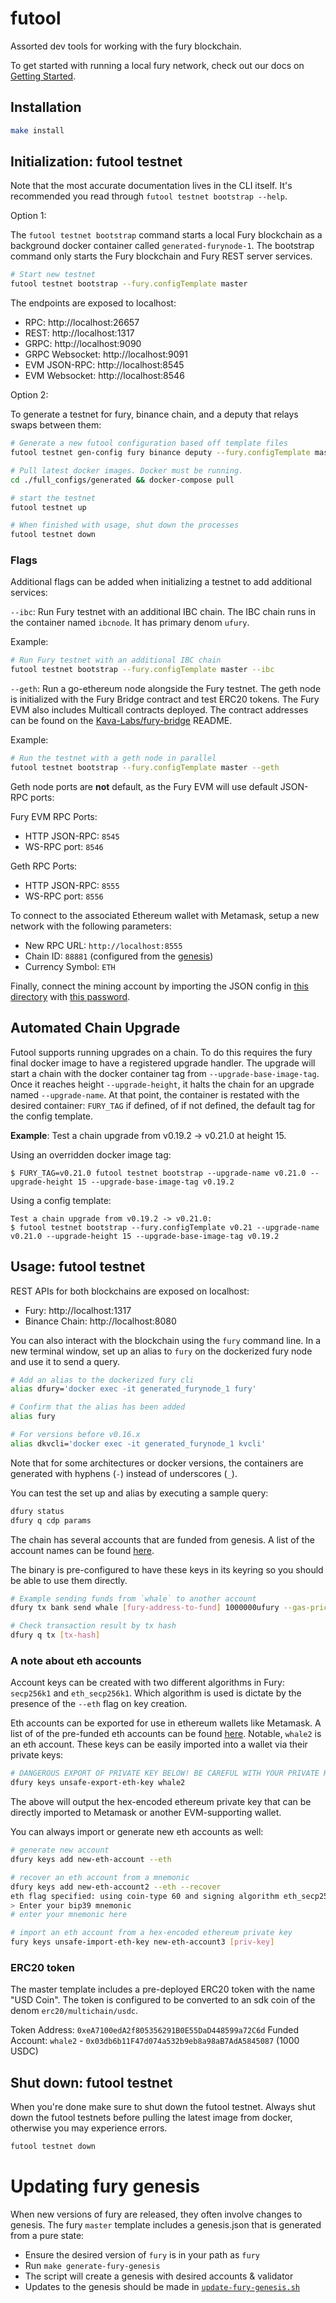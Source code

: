 # futool

Assorted dev tools for working with the fury blockchain.

To get started with running a local fury network, check out our docs on [Getting Started](https://docs.fury.io/docs/cosmos/getting-started).

## Installation

```bash
make install
```

## Initialization: futool testnet

Note that the most accurate documentation lives in the CLI itself. It's recommended you read through `futool testnet bootstrap --help`.

Option 1:

The `futool testnet bootstrap` command starts a local Fury blockchain as a
background docker container called `generated-furynode-1`. The bootstrap command
only starts the Fury blockchain and Fury REST server services.

```bash
# Start new testnet
futool testnet bootstrap --fury.configTemplate master
```

The endpoints are exposed to localhost:

* RPC: http://localhost:26657
* REST: http://localhost:1317
* GRPC: http://localhost:9090
* GRPC Websocket: http://localhost:9091
* EVM JSON-RPC: http://localhost:8545
* EVM Websocket: http://localhost:8546

Option 2:

To generate a testnet for fury, binance chain, and a deputy that relays swaps between them:

```bash
# Generate a new futool configuration based off template files
futool testnet gen-config fury binance deputy --fury.configTemplate master

# Pull latest docker images. Docker must be running.
cd ./full_configs/generated && docker-compose pull

# start the testnet
futool testnet up

# When finished with usage, shut down the processes
futool testnet down
```

### Flags

Additional flags can be added when initializing a testnet to add additional
services:

`--ibc`: Run Fury testnet with an additional IBC chain. The IBC chain runs in the container named `ibcnode`. It has primary denom `ufury`.

Example:

```bash
# Run Fury testnet with an additional IBC chain
futool testnet bootstrap --fury.configTemplate master --ibc
```

`--geth`: Run a go-ethereum node alongside the Fury testnet. The geth node is
initialized with the Fury Bridge contract and test ERC20 tokens. The Fury EVM
also includes Multicall contracts deployed. The contract addresses can be found
on the [Kava-Labs/fury-bridge](https://github.com/Kava-Labs/fury-bridge#development)
README.

Example:

```bash
# Run the testnet with a geth node in parallel
futool testnet bootstrap --fury.configTemplate master --geth
```

Geth node ports are **not** default, as the Fury EVM will use default JSON-RPC
ports:

Fury EVM RPC Ports:

* HTTP JSON-RPC: `8545`
* WS-RPC port: `8546`

Geth RPC Ports:

* HTTP JSON-RPC: `8555`
* WS-RPC port: `8556`

To connect to the associated Ethereum wallet with Metamask, setup a new network with the following parameters:
* New RPC URL: `http://localhost:8555`
* Chain ID: `88881` (configured from the [genesis](config/templates/geth/initstate/genesis.json#L3))
* Currency Symbol: `ETH`

Finally, connect the mining account by importing the JSON config in [this directory](config/templates/geth/initstate/.geth/keystore)
with [this password](config/templates/geth/initstate/eth-password).

## Automated Chain Upgrade

Futool supports running upgrades on a chain. To do this requires the fury final docker image to have a registered upgrade handler.
The upgrade will start a chain with the docker container tag from `--upgrade-base-image-tag`. Once it reaches height `--upgrade-height`, it halts the chain for an upgrade named `--upgrade-name`. At that point, the container is restated with the desired container: `FURY_TAG` if defined, of if not defined, the default tag for the config template.

**Example**:
Test a chain upgrade from v0.19.2 -> v0.21.0 at height 15.

Using an overridden docker image tag:
```
$ FURY_TAG=v0.21.0 futool testnet bootstrap --upgrade-name v0.21.0 --upgrade-height 15 --upgrade-base-image-tag v0.19.2
```

Using a config template:
```
Test a chain upgrade from v0.19.2 -> v0.21.0:
$ futool testnet bootstrap --fury.configTemplate v0.21 --upgrade-name v0.21.0 --upgrade-height 15 --upgrade-base-image-tag v0.19.2
```

## Usage: futool testnet

REST APIs for both blockchains are exposed on localhost:

- Fury: http://localhost:1317
- Binance Chain: http://localhost:8080

You can also interact with the blockchain using the `fury` command line. In a
new terminal window, set up an alias to `fury` on the dockerized fury node and
use it to send a query.

```bash
# Add an alias to the dockerized fury cli
alias dfury='docker exec -it generated_furynode_1 fury'

# Confirm that the alias has been added
alias fury

# For versions before v0.16.x
alias dkvcli='docker exec -it generated_furynode_1 kvcli'
```

Note that for some architectures or docker versions, the containers are generated with hyphens (`-`) instead of underscores (`_`).

You can test the set up and alias by executing a sample query:

```bash
dfury status
dfury q cdp params
```

The chain has several accounts that are funded from genesis. A list of the account names can be found [here](config/common/addresses.json).

The binary is pre-configured to have these keys in its keyring so you should be able to use them directly.
```bash
# Example sending funds from `whale` to another account
dfury tx bank send whale [fury-address-to-fund] 1000000ufury --gas-prices 0.001ufury -y

# Check transaction result by tx hash
dfury q tx [tx-hash]
```
### A note about eth accounts

Account keys can be created with two different algorithms in Fury: `secp256k1` and `eth_secp256k1`.
Which algorithm is used is dictate by the presence of the `--eth` flag on key creation.

Eth accounts can be exported for use in ethereum wallets like Metamask. A list of of the pre-funded eth accounts can be found [here](config/generate/genesis/auth.accounts/eth-accounts.json).
Notable, `whale2` is an eth account. These keys can be easily imported into a wallet via their private keys:
```bash
# DANGEROUS EXPORT OF PRIVATE KEY BELOW! BE CAREFUL WITH YOUR PRIVATE KEYS FOR MAINNET ACCOUNTS.
dfury keys unsafe-export-eth-key whale2
```
The above will output the hex-encoded ethereum private key that can be directly imported to Metamask or another EVM-supporting wallet.

You can always import or generate new eth accounts as well:
```bash
# generate new account
dfury keys add new-eth-account --eth

# recover an eth account from a mnemonic
dfury keys add new-eth-account2 --eth --recover
eth flag specified: using coin-type 60 and signing algorithm eth_secp256k1
> Enter your bip39 mnemonic
# enter your mnemonic here

# import an eth account from a hex-encoded ethereum private key
fury keys unsafe-import-eth-key new-eth-account3 [priv-key]
```

### ERC20 token

The master template includes a pre-deployed ERC20 token with the name "USD Coin". The token is configured to be converted to an sdk coin of the denom `erc20/multichain/usdc`.

Token Address: `0xeA7100edA2f805356291B0E55DaD448599a72C6d`
Funded Account: `whale2` - `0x03db6b11F47d074a532b9eb8a98aB7AdA5845087` (1000 USDC)

## Shut down: futool testnet

When you're done make sure to shut down the futool testnet. Always shut down the futool testnets before pulling the latest image from docker, otherwise you may experience errors.

```bash
futool testnet down
```

# Updating fury genesis

When new versions of fury are released, they often involve changes to genesis.
The fury `master` template includes a genesis.json that is generated from a pure state:
* Ensure the desired version of `fury` is in your path as `fury`
* Run `make generate-fury-genesis`
* The script will create a genesis with desired accounts & validator
* Updates to the genesis should be made in [`update-fury-genesis.sh`](./config/generate/genesis/generate-fury-genesis.sh)
